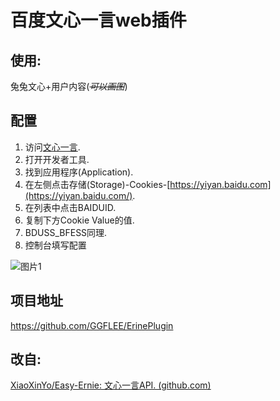 # 百度文心一言web插件



## 使用:

兔兔文心+用户内容(*~~可以画图~~*)

##  配置

1. 访问[文心一言](https://yiyan.baidu.com/).
2. 打开开发者工具.
3. 找到应用程序(Application).
4. 在左侧点击存储(Storage)-Cookies-[https://yiyan.baidu.com](https://yiyan.baidu.com/).
5. 在列表中点击BAIDUID.
6. 复制下方Cookie Value的值.
7. BDUSS_BFESS同理.
8. 控制台填写配置

![图片1](https://camo.githubusercontent.com/9143d4930a1e070829df5752206803b24d0a7011274a11f3f2285ff783843c99/68747470733a2f2f73312e617831782e636f6d2f323032332f30342f32362f70394b445559522e6d642e706e67)





## 项目地址

https://github.com/GGFLEE/ErinePlugin



## 改自:

[XiaoXinYo/Easy-Ernie: 文心一言API. (github.com)](https://github.com/XiaoXinYo/Easy-Ernie)

